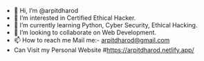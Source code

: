 - 👋 Hi, I’m @arpitdharod
- 👀 I’m interested in Certified Ethical Hacker.
- 🌱 I’m currently learning Python, Cyber Security, Ethical Hacking.
- 💞️ I’m looking to collaborate on Web Development.
- 📫 How to reach me Mail me:- arpitdharod@gmail.com
- Can Visit my Personal Website #https://arpitdharod.netlify.app/

<!---
arpitdharod/arpitdharod is a ✨ special ✨ repository because its `README.md` (this file) appears on your GitHub profile.
You can click the Preview link to take a look at your changes.
--->
